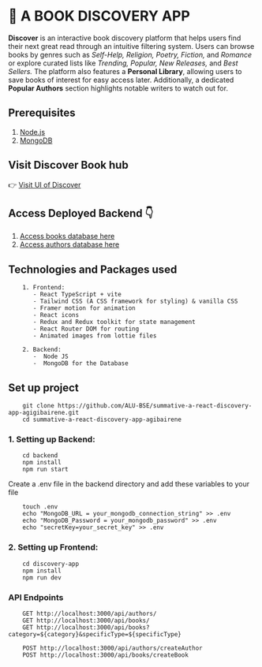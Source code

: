 # 📌 A BOOK DISCOVERY APP

**Discover** is an interactive book discovery platform that helps users find their next great read through an intuitive filtering system. Users can browse books by genres such as *Self-Help, Religion, Poetry, Fiction,* and *Romance* or explore curated lists like *Trending, Popular, New Releases,* and *Best Sellers.* The platform also features a **Personal Library**, allowing users to save books of interest for easy access later. Additionally, a dedicated **Popular Authors** section highlights notable writers to watch out for.

## Prerequisites
1. [Node.js](https://nodejs.org/en/download)
2. [MongoDB](https://www.mongodb.com/docs/manual/installation/)

## Visit Discover Book hub  
👉 [Visit UI of Discover](https://discovery-app-alpha.vercel.app/)

## Access Deployed Backend 👇

1. [Access books database here](https://discover-book-alpha.vercel.app/api/books)
2. [Access authors database here](https://discover-book-alpha.vercel.app/api/authors)


## Technologies and Packages used
```
    1. Frontend: 
       - React TypeScript + vite
       - Tailwind CSS (A CSS framework for styling) & vanilla CSS
       - Framer motion for animation
       - React icons
       - Redux and Redux toolkit for state management
       - React Router DOM for routing
       - Animated images from lottie files

    2. Backend: 
       -  Node JS
       -  MongoDB for the Database
```

## Set up project
```
    git clone https://github.com/ALU-BSE/summative-a-react-discovery-app-agigibairene.git
    cd summative-a-react-discovery-app-agibairene
```

###  1. Setting up Backend:
   
```   
    cd backend
    npm install
    npm run start 
```

Create a .env file in the backend directory and add these variables to your file
```
    touch .env
    echo "MongoDB_URL = your_mongodb_connection_string" >> .env
    echo "MongoDB_Password = your_mongodb_password" >> .env
    echo "secretKey=your_secret_key" >> .env
```

### 2. Setting up Frontend:
```
    cd discovery-app
    npm install 
    npm run dev
```


### API Endpoints
```
    GET http://localhost:3000/api/authors/
    GET http://localhost:3000/api/books/
    GET http://localhost:3000/api/books?category=${category}&specificType=${specificType}

    POST http://localhost:3000/api/authors/createAuthor
    POST http://localhost:3000/api/books/createBook

```
